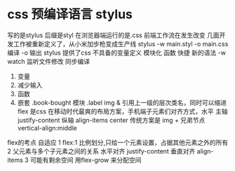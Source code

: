 # css 预编译语言 stylus
写的是stylus 后缀是styl 在浏览器端运行的是.css
前端工作流在发生改变
几面开发工作被重新定义了，从小米加步枪变成生产线
stylus -w main.styl -o main.css
编译 -o 输出
stylus 提供了css 不具备的变量定义 模块化 函数 快捷 新的语法
-w watch 监听文件修改 同步编译

1. 变量
2. 减少输入
3. 函数
4. 嵌套
  .book-bought 模块
    .label
      img
& 引用上一级的层次类名，同时可以缩进
flex 是css 在移动时代最爽的布局方案，手机端子元素们对齐方式，水平 主轴 justify-content 纵轴 align-items center
传统方案是 img + 兄弟节点 vertical-align:middle

flex的考点 自适应
  1 flex:1 比例划分,只给一个元素设置，占据其他元素之外的所有
  2 父元素与多个子元素之间的关系
    水平对齐 justify-content
    垂直对齐 align-items
  3 可能有剩余空间 用flex-grow 来分配空间